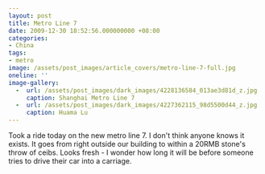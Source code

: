 ```yaml
---
layout: post
title: Metro Line 7
date: 2009-12-30 18:52:56.000000000 +08:00
categories:
- China
tags:
- metro
image: /assets/post_images/article_covers/metro-line-7-full.jpg
oneline: ''
image-gallery:
  -  url: /assets/post_images/dark_images/4228136584_013ae3d81d_z.jpg
     caption: Shanghai Metro Line 7
  -  url: /assets/post_images/dark_images/4227362115_98d5500d44_z.jpg
     caption: Huama Lu
---
```

Took a ride today on the new metro line 7. I don't think anyone knows it exists. It goes from right outside our building to within a 20RMB stone's throw of ceibs. Looks fresh - I wonder how long it will be before someone tries to drive their car into a carriage.